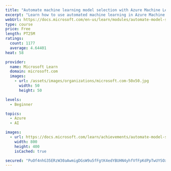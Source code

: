 ```yaml
---
title: "Automate machine learning model selection with Azure Machine Learning"
excerpt: "Learn how to use automated machine learning in Azure Machine Learning to find the best model for your data."
webUrl: https://docs.microsoft.com/en-us/learn/modules/automate-model-selection-with-azure-automl/
type: course
price: Free
length: PT25M
ratings:
  count: 1177
  average: 4.64401
heat: 58

provider:
  name: Microsoft Learn
  domain: microsoft.com
  images:
    - url: /assets/images/organizations/microsoft.com-50x50.jpg
      width: 50
      height: 50

levels:
  - Beginner

topics:
  - Azure
  - AI

images:
  - url: https://docs.microsoft.com/learn/achievements/automate-model-selection-with-azure-automl-badge-social.png
    width: 800
    height: 400
    isCached: true

secured: "PuOf4nhG35ERzW30aAwmigDGsW9u5fFgtK4edYBUHN4yhfVfFpKdPpTwUYSOxqGcTkFHwhwCfkf7QSqimwMXZLod9G8HbAmv4zga6c7FnV+EpuYh0GsqDk+6XJg52jHz5VXDSPHDdIGh89aLlqN7HIC3QBz2fNuoE/VeCDoXH6w+m4sAkD10S6tUI2vCqCZBVpVt5Rkeh1pr2ZYYf6n22f/GXFDDITM1ebsWJltFzAH0eU0a2bVMa5kk/+b6baf6acPWv9qGX1ybKGWDJwZ982cmZzO3/LSF/TpAGzlNiq5g26fprI8TLjJDxTjor7VbGMFeyRavQCr/ZKKhvps5Ql2ZqYByVPwCrPWkWRyOViSuJFgULS40yGwgHs74b84P/kpsF9pSoXdWGakxCeU5c4l6hRlgKfjKDooASHACXgE=;umy6kAh9Q3Klotm50ffu1Q=="
---
```


